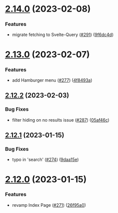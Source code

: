 # [2.14.0](https://github.com/EddieHubCommunity/good-first-issue-finder/compare/v2.13.0...v2.14.0) (2023-02-08)


### Features

* migrate fetching to Svelte-Query ([#291](https://github.com/EddieHubCommunity/good-first-issue-finder/issues/291)) ([9f6dc4d](https://github.com/EddieHubCommunity/good-first-issue-finder/commit/9f6dc4d0ede888b71582fe030410883f32d9805e))



# [2.13.0](https://github.com/EddieHubCommunity/good-first-issue-finder/compare/v2.12.2...v2.13.0) (2023-02-07)


### Features

* add Hamburger menu ([#277](https://github.com/EddieHubCommunity/good-first-issue-finder/issues/277)) ([4f8493a](https://github.com/EddieHubCommunity/good-first-issue-finder/commit/4f8493a24a7675d27d42509ea9a51674d5e8ad0f))



## [2.12.2](https://github.com/EddieHubCommunity/good-first-issue-finder/compare/v2.12.1...v2.12.2) (2023-02-03)


### Bug Fixes

* filter hiding on no results issue ([#287](https://github.com/EddieHubCommunity/good-first-issue-finder/issues/287)) ([05af46c](https://github.com/EddieHubCommunity/good-first-issue-finder/commit/05af46c73bea9cb66cf9fa5223675e4fc638ddea))



## [2.12.1](https://github.com/EddieHubCommunity/good-first-issue-finder/compare/v2.12.0...v2.12.1) (2023-01-15)


### Bug Fixes

* typo in 'search' ([#274](https://github.com/EddieHubCommunity/good-first-issue-finder/issues/274)) ([9daa15e](https://github.com/EddieHubCommunity/good-first-issue-finder/commit/9daa15e9ee6a63726135765c4dc2237ddbfc7f9c))



# [2.12.0](https://github.com/EddieHubCommunity/good-first-issue-finder/compare/v2.11.0...v2.12.0) (2023-01-15)


### Features

* revamp Index Page ([#271](https://github.com/EddieHubCommunity/good-first-issue-finder/issues/271)) ([26f95a0](https://github.com/EddieHubCommunity/good-first-issue-finder/commit/26f95a029961ba54946235c7f1f77d6517442e26))




